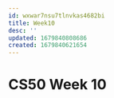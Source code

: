 ```yaml
---
id: wxwar7nsu7tlnvkas4682bi
title: Week10
desc: ''
updated: 1679840808686
created: 1679840621654
---
```

<h1>CS50 Week 10</h1>